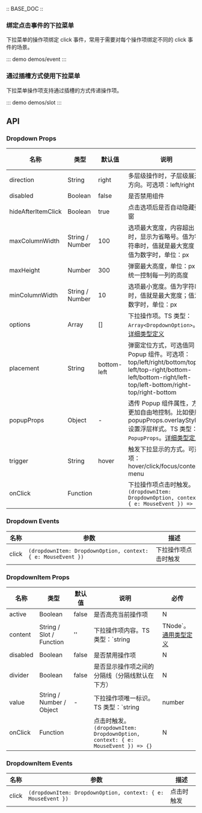 :: BASE_DOC ::

### 绑定点击事件的下拉菜单

下拉菜单的操作项绑定 click 事件，常用于需要对每个操作项绑定不同的 click 事件的场景。

::: demo demos/event
:::

### 通过插槽方式使用下拉菜单

下拉菜单操作项支持通过插槽的方式传递操作项。

::: demo demos/slot
:::

## API

### Dropdown Props

名称 | 类型 | 默认值 | 说明 | 必传
-- | -- | -- | -- | --
direction | String | right | 多层级操作时，子层级展开方向。可选项：left/right | N
disabled | Boolean | false | 是否禁用组件 | N
hideAfterItemClick | Boolean | true | 点击选项后是否自动隐藏弹窗 | N
maxColumnWidth | String / Number | 100 | 选项最大宽度，内容超出时，显示为省略号。值为字符串时，值就是最大宽度；值为数字时，单位：px | N
maxHeight | Number | 300 | 弹窗最大高度，单位：px 。统一控制每一列的高度 | N
minColumnWidth | String / Number | 10 | 选项最小宽度。值为字符串时，值就是最大宽度；值为数字时，单位：px | N
options | Array | [] | 下拉操作项。TS 类型：`Array<DropdownOption>`。[详细类型定义](https://github.com/Tencent/tdesign-vue/tree/develop/src/dropdown/type.ts) | N
placement | String | bottom-left | 弹窗定位方式，可选值同 Popup 组件。可选项：top/left/right/bottom/top-left/top-right/bottom-left/bottom-right/left-top/left-bottom/right-top/right-bottom | N
popupProps | Object | - | 透传  Popup 组件属性，方便更加自由地控制。比如使用 popupProps.overlayStyle 设置浮层样式。TS 类型：`PopupProps`。[详细类型定义](https://github.com/Tencent/tdesign-vue/tree/develop/src/dropdown/type.ts) | N
trigger | String | hover | 触发下拉显示的方式。可选项：hover/click/focus/context-menu | N
onClick | Function |  | 下拉操作项点击时触发。`(dropdownItem: DropdownOption, context: { e: MouseEvent }) => {}` | N

### Dropdown Events

名称 | 参数 | 描述
-- | -- | --
click | `(dropdownItem: DropdownOption, context: { e: MouseEvent })` | 下拉操作项点击时触发

### DropdownItem Props

名称 | 类型 | 默认值 | 说明 | 必传
-- | -- | -- | -- | --
active | Boolean | false | 是否高亮当前操作项 | N
content | String / Slot / Function | '' | 下拉操作项内容。TS 类型：`string | TNode`。[通用类型定义](https://github.com/Tencent/tdesign-vue/blob/develop/src/common.ts) | N
disabled | Boolean | false | 是否禁用操作项 | N
divider | Boolean | false | 是否显示操作项之间的分隔线（分隔线默认在下方） | N
value | String / Number / Object | - | 下拉操作项唯一标识。TS 类型：`string | number | { [key: string]: any }` | N
onClick | Function |  | 点击时触发。`(dropdownItem: DropdownOption, context: { e: MouseEvent }) => {}` | N

### DropdownItem Events

名称 | 参数 | 描述
-- | -- | --
click | `(dropdownItem: DropdownOption, context: { e: MouseEvent })` | 点击时触发
